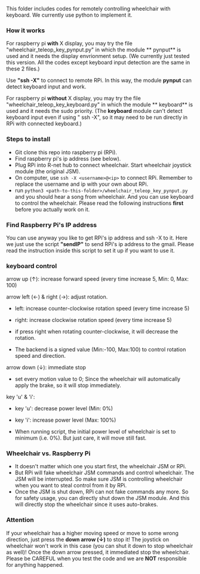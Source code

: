 This folder includes codes for remotely controlling wheelchair with keyboard. We currently use python to implement it.

### How it works

For raspberry pi **with** X display, you may try the file "wheelchair_teleop_key_pynput.py" in which the module **
pynput** is used and it needs the display envrionment setup.
(We currently just tested this version. All the codes except keyboard input detection are the same in these 2 files.)

Use **"ssh -X"** to connect to remote RPi. In this way, the module **pynput** can detect keyboard input and work.

For raspberry pi **without** X display, you may try the file "wheelchair_teleop_key_keyboard.py" in which the module **
keyboard** is used and it needs the sudo priority. (The **keyboard** module can't detect keyboard input even if using "
ssh -X", so it may need to be run directly in RPi with connected keyboard.)

### Steps to install

* Git clone this repo into raspberry pi (RPi).
* Find raspberry pi's ip address (see below).
* Plug RPi into R-net hub to connect wheelchair. Start wheelchair joystick module (the original JSM).
* On computer, use `ssh -X <username>@<ip>` to connect RPi. Remember to replace the username and ip with your own about
  RPi.
* run `python3 <path-to-this-folder>/wheelchair_teleop_key_pynput.py` and you should hear a song from wheelchair. And
  you can use keyboard to control the wheelchair. Please read the following instructions **first** before you actually
  work on it.

### Find Raspberry Pi's IP address

You can use anyway you like to get RPi's ip address and ssh -X to it. Here we just use the script **"sendIP"** to send
RPi's ip address to the gmail. Please read the instruction inside this script to set it up if you want to use it.

### keyboard control

arrow up (&uarr;): increase forward speed (every time increase 5, Min: 0, Max: 100)

arrow left (&larr;) & right (&rarr;): adjust rotation.

* left: increase counter-clockwise rotation speed (every time increase 5)

* right: increase clockwise rotation speed (every time increase 5)

* if press right when rotating counter-clockwise, it will decrease the rotation.

* The backend is a signed value (Min:-100, Max:100) to control rotation speed and direction.

arrow down (&darr;): immediate stop

* set every motion value to 0; Since the wheelchair will automatically apply the brake, so it will stop immediately.

key 'u' & 'i':

* key 'u': decrease power level (Min: 0%)

* key 'i': increase power level (Max: 100%)

* When running script, the initial power level of wheelchair is set to minimum (i.e. 0%). But just care, it will move
  still fast.

### Wheelchair vs. Raspberry Pi

* It doesn't matter which one you start first, the wheelchair JSM or RPi.
* But RPi will fake wheelchair JSM commands and control wheelchair. The JSM will be interrupted. So make sure JSM is
  controlling wheelchair when you want to steal control from it by RPi.
* Once the JSM is shut down, RPi can not fake commands any more. So for safety usage, you can directly shut down the JSM
  module. And this will directly stop the wheelchair since it uses auto-brakes.

### Attention

If your wheelchair has a higher moving speed or move to some wrong direction, just press the **down arrow (&darr;)** to
stop it! The joystick on wheelchair won't work in this case (you can shut it down to stop wheelchair as well)! Once the
down arrow pressed, it immediated stop the wheelchair. Please be CAREFUL when you test the code and we are **NOT**
responsible for anything happened.
